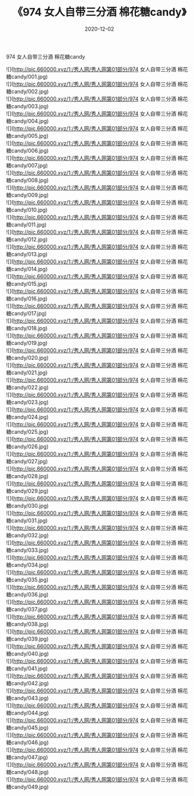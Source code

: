 ﻿---
layout: post
title:  《974 女人自带三分酒 棉花糖candy》
date:   2020-12-02
img: http://pic.660000.xyz/1:/秀人网/秀人网第01部分/974 女人自带三分酒 棉花糖candy/000.jpg
categories: [美女, 清纯, 唯美]
---

974 女人自带三分酒 棉花糖candy

  ![](http://pic.660000.xyz/1:/秀人网/秀人网第01部分/974 女人自带三分酒 棉花糖candy/001.jpg) <br> ![](http://pic.660000.xyz/1:/秀人网/秀人网第01部分/974 女人自带三分酒 棉花糖candy/002.jpg) <br> ![](http://pic.660000.xyz/1:/秀人网/秀人网第01部分/974 女人自带三分酒 棉花糖candy/003.jpg) <br> ![](http://pic.660000.xyz/1:/秀人网/秀人网第01部分/974 女人自带三分酒 棉花糖candy/004.jpg) <br> ![](http://pic.660000.xyz/1:/秀人网/秀人网第01部分/974 女人自带三分酒 棉花糖candy/005.jpg) <br> ![](http://pic.660000.xyz/1:/秀人网/秀人网第01部分/974 女人自带三分酒 棉花糖candy/006.jpg) <br> ![](http://pic.660000.xyz/1:/秀人网/秀人网第01部分/974 女人自带三分酒 棉花糖candy/007.jpg) <br> ![](http://pic.660000.xyz/1:/秀人网/秀人网第01部分/974 女人自带三分酒 棉花糖candy/008.jpg) <br> ![](http://pic.660000.xyz/1:/秀人网/秀人网第01部分/974 女人自带三分酒 棉花糖candy/009.jpg) <br> ![](http://pic.660000.xyz/1:/秀人网/秀人网第01部分/974 女人自带三分酒 棉花糖candy/010.jpg) <br> ![](http://pic.660000.xyz/1:/秀人网/秀人网第01部分/974 女人自带三分酒 棉花糖candy/011.jpg) <br> ![](http://pic.660000.xyz/1:/秀人网/秀人网第01部分/974 女人自带三分酒 棉花糖candy/012.jpg) <br> ![](http://pic.660000.xyz/1:/秀人网/秀人网第01部分/974 女人自带三分酒 棉花糖candy/013.jpg) <br> ![](http://pic.660000.xyz/1:/秀人网/秀人网第01部分/974 女人自带三分酒 棉花糖candy/014.jpg) <br> ![](http://pic.660000.xyz/1:/秀人网/秀人网第01部分/974 女人自带三分酒 棉花糖candy/015.jpg) <br> ![](http://pic.660000.xyz/1:/秀人网/秀人网第01部分/974 女人自带三分酒 棉花糖candy/016.jpg) <br> ![](http://pic.660000.xyz/1:/秀人网/秀人网第01部分/974 女人自带三分酒 棉花糖candy/017.jpg) <br> ![](http://pic.660000.xyz/1:/秀人网/秀人网第01部分/974 女人自带三分酒 棉花糖candy/018.jpg) <br> ![](http://pic.660000.xyz/1:/秀人网/秀人网第01部分/974 女人自带三分酒 棉花糖candy/019.jpg) <br> ![](http://pic.660000.xyz/1:/秀人网/秀人网第01部分/974 女人自带三分酒 棉花糖candy/020.jpg) <br> ![](http://pic.660000.xyz/1:/秀人网/秀人网第01部分/974 女人自带三分酒 棉花糖candy/021.jpg) <br> ![](http://pic.660000.xyz/1:/秀人网/秀人网第01部分/974 女人自带三分酒 棉花糖candy/022.jpg) <br> ![](http://pic.660000.xyz/1:/秀人网/秀人网第01部分/974 女人自带三分酒 棉花糖candy/023.jpg) <br> ![](http://pic.660000.xyz/1:/秀人网/秀人网第01部分/974 女人自带三分酒 棉花糖candy/024.jpg) <br> ![](http://pic.660000.xyz/1:/秀人网/秀人网第01部分/974 女人自带三分酒 棉花糖candy/025.jpg) <br> ![](http://pic.660000.xyz/1:/秀人网/秀人网第01部分/974 女人自带三分酒 棉花糖candy/026.jpg) <br> ![](http://pic.660000.xyz/1:/秀人网/秀人网第01部分/974 女人自带三分酒 棉花糖candy/027.jpg) <br> ![](http://pic.660000.xyz/1:/秀人网/秀人网第01部分/974 女人自带三分酒 棉花糖candy/028.jpg) <br> ![](http://pic.660000.xyz/1:/秀人网/秀人网第01部分/974 女人自带三分酒 棉花糖candy/029.jpg) <br> ![](http://pic.660000.xyz/1:/秀人网/秀人网第01部分/974 女人自带三分酒 棉花糖candy/030.jpg) <br> ![](http://pic.660000.xyz/1:/秀人网/秀人网第01部分/974 女人自带三分酒 棉花糖candy/031.jpg) <br> ![](http://pic.660000.xyz/1:/秀人网/秀人网第01部分/974 女人自带三分酒 棉花糖candy/032.jpg) <br> ![](http://pic.660000.xyz/1:/秀人网/秀人网第01部分/974 女人自带三分酒 棉花糖candy/033.jpg) <br> ![](http://pic.660000.xyz/1:/秀人网/秀人网第01部分/974 女人自带三分酒 棉花糖candy/034.jpg) <br> ![](http://pic.660000.xyz/1:/秀人网/秀人网第01部分/974 女人自带三分酒 棉花糖candy/035.jpg) <br> ![](http://pic.660000.xyz/1:/秀人网/秀人网第01部分/974 女人自带三分酒 棉花糖candy/036.jpg) <br> ![](http://pic.660000.xyz/1:/秀人网/秀人网第01部分/974 女人自带三分酒 棉花糖candy/037.jpg) <br> ![](http://pic.660000.xyz/1:/秀人网/秀人网第01部分/974 女人自带三分酒 棉花糖candy/038.jpg) <br> ![](http://pic.660000.xyz/1:/秀人网/秀人网第01部分/974 女人自带三分酒 棉花糖candy/039.jpg) <br> ![](http://pic.660000.xyz/1:/秀人网/秀人网第01部分/974 女人自带三分酒 棉花糖candy/040.jpg) <br> ![](http://pic.660000.xyz/1:/秀人网/秀人网第01部分/974 女人自带三分酒 棉花糖candy/041.jpg) <br> ![](http://pic.660000.xyz/1:/秀人网/秀人网第01部分/974 女人自带三分酒 棉花糖candy/042.jpg) <br> ![](http://pic.660000.xyz/1:/秀人网/秀人网第01部分/974 女人自带三分酒 棉花糖candy/043.jpg) <br> ![](http://pic.660000.xyz/1:/秀人网/秀人网第01部分/974 女人自带三分酒 棉花糖candy/044.jpg) <br> ![](http://pic.660000.xyz/1:/秀人网/秀人网第01部分/974 女人自带三分酒 棉花糖candy/045.jpg) <br> ![](http://pic.660000.xyz/1:/秀人网/秀人网第01部分/974 女人自带三分酒 棉花糖candy/046.jpg) <br> ![](http://pic.660000.xyz/1:/秀人网/秀人网第01部分/974 女人自带三分酒 棉花糖candy/047.jpg) <br> ![](http://pic.660000.xyz/1:/秀人网/秀人网第01部分/974 女人自带三分酒 棉花糖candy/048.jpg) <br> ![](http://pic.660000.xyz/1:/秀人网/秀人网第01部分/974 女人自带三分酒 棉花糖candy/049.jpg) <br>